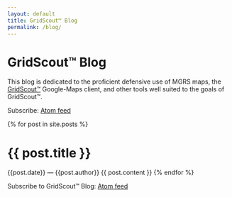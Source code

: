 ```yaml
---
layout: default
title: GridScout™ Blog
permalink: /blog/
---
```


# GridScout™ Blog
This blog is dedicated to the proficient defensive use of MGRS maps, the
[GridScout™][gridscout] Google-Maps client, and other tools well suited to the
goals of GridScout™.

Subscribe: <a href="feed.xml">Atom feed</a>

{% for post in site.posts %}
# {{ post.title }}
{{post.date}} — {{post.author}}
{{ post.content }}
{% endfor %}

Subscribe to GridScout™ Blog: <a href="feed.xml">Atom feed</a>


[feed]:      /feed.xml
[gridscout]: /
